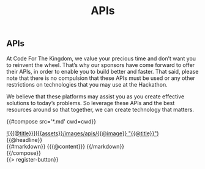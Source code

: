 ﻿---
title: APIs
cwd: src/content/events/global/2016/apis
---
## <i class="icon fa-sitemap"></i> <b>APIs</b>

At Code For The Kingdom, we value your precious time and don’t want you to reinvent the wheel. That’s why our sponsors have come forward to offer their APIs, in order to enable you to build better and faster. That said, please note that there is no compulsion that these APIs must be used or any other restrictions on technologies that you may use at the Hackathon.

We believe that these platforms may assist you as you create effective solutions to today’s problems. So leverage these APIs and the best resources around so that together, we can create technology that matters.

{{#compose src='*.md' cwd=cwd}}
<div class="row">
  <div class="4u">
    <a href="{{@url}}" class="api-image">
      ![{{@title}}]({{assets}}/images/apis/{{@image}} "{{@title}}")      
    </a>
  </div>
  <div class="8u api-description" style="vertical-align:baseline">
    <span class="expander headline"><span class="toggle-switch"></span>{{@headline}}</span>
    <div class="content">
    {{#markdown}}
{{{@content}}}
    {{/markdown}}
    </div>
  </div>
</div>
{{/compose}}
<br/>
{{> register-button}}
